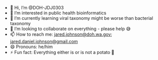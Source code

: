 - 👋 Hi, I’m @DOH-JDJ0303
- 👀 I’m interested in public health bioinformatics
- 🌱 I’m currently learning viral taxonomy might be worse than bacterial taxonomy
- 💞️ I’m looking to collaborate on everything - please help :sweat_smile:
- 📫 How to reach me: jared.johnson@doh.wa.gov; jared.daniel.johnson@gmail.com
- 😄 Pronouns: he/him
- ⚡ Fun fact: Everything either is or is not a potato :sweet_potato:
